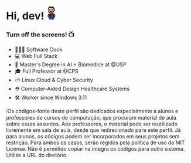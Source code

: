 <h1 align="left">Hi, dev! <img src="gif_fred_d.gif" width="25px"></h1>

###  Turn off the screens! 📺

- 👨🏻‍🍳 Software Cook<br>
- 💻 Web Full Stack<br>
- 🤖 Master's Degree in AI + Biomedice at @USP<br>
- 🎓 Full Professor at @CPS<br>
- ⛅ Linux Cloud & Cyber Security<br>
- ⛑️ Computer-Aided Design Healthcare Systems
- 🛠️ Worker since Windows 3.11<br>

❕Os códigos-fonte deste perfil são dedicados especialmente a alunos e professores de cursos de computação, que procuram material de aula sobre esses assuntos. Aos professores, o material pode ser reutilizado livremente em sala de aula, desde que redirecionado para este perfil. Já para alunos, os códigos podem ser incorporados em seus projetos sem restrição. Para ambos os casos, serão regidos pela política de uso da MIT License. Não é permitido copiar na integra os códigos para outro sistema. Utilize a URL do diretório.
